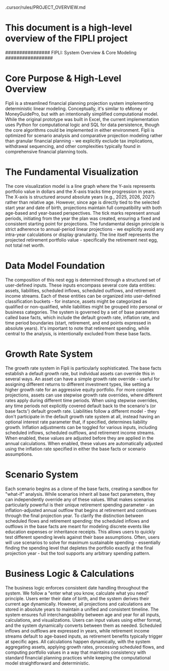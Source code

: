 .cursor/rules/PROJECT_OVERVIEW.md

# This document is a high-level overview of the FIPLI project

################ FIPLI: System Overview & Core Modeling #################

# Core Purpose & High-Level Overview

Fipli is a streamlined financial planning projection system implementing deterministic linear modeling. Conceptually, it's similar to eMoney or MoneyGuidePro, but with an intentionally simplified computational model. While the original prototype was built in Excel, the current implementation uses Python for computational logic and SQL for data persistence, though the core algorithms could be implemented in either environment. Fipli is optimized for scenario analysis and comparative projection modeling rather than granular financial planning - we explicitly exclude tax implications, withdrawal sequencing, and other complexities typically found in comprehensive financial planning tools.

# The Fundamental Visualization

The core visualization model is a line graph where the Y-axis represents portfolio value in dollars and the X-axis tracks time progression in years. The X-axis is structured around absolute years (e.g., 2025, 2026, 2027) rather than relative age. However, since age is directly tied to the selected start year and date of birth, projections maintain full compatibility with both age-based and year-based perspectives. The tick marks represent annual periods, initiating from the year the plan was created, ensuring a fixed and consistent starting point for projections. The fundamental design principle is strict adherence to annual-period linear projections - we explicitly avoid any intra-year calculations or display granularity. The line itself represents the projected retirement portfolio value - specifically the retirement nest egg, not total net worth.

# Data Model Foundation

The composition of this nest egg is determined through a structured set of user-defined inputs. These inputs encompass several core data entities: assets, liabilities, scheduled inflows, scheduled outflows, and retirement income streams. Each of these entities can be organized into user-defined classification buckets - for instance, assets might be categorized as qualified or non-qualified, while liabilities might be grouped into personal or business categories. The system is governed by a set of base parameters called base facts, which include the default growth rate, inflation rate, and time period boundaries (start, retirement, and end points expressed in absolute years). It's important to note that retirement spending, while central to the analysis, is intentionally excluded from these base facts.

# Growth Rate System

The growth rate system in Fipli is particularly sophisticated. The base facts establish a default growth rate, but individual assets can override this in several ways. An asset can have a simple growth rate override - useful for assigning different returns to different investment types, like setting a higher growth rate for an aggressive equity portfolio. For more complex projections, assets can use stepwise growth rate overrides, where different rates apply during different time periods. When using stepwise overrides, any time periods not explicitly covered default back to the scenario's (or base facts') default growth rate. Liabilities follow a different model - they don't participate in the default growth rate system at all, instead having an optional interest rate parameter that, if specified, determines liability growth. Inflation adjustments can be toggled for various inputs, including scheduled inflows, scheduled outflows, and retirement income streams. When enabled, these values are adjusted before they are applied in the annual calculations. When enabled, these values are automatically adjusted using the inflation rate specified in either the base facts or scenario assumptions.

# Scenario System

Each scenario begins as a clone of the base facts, creating a sandbox for "what-if" analysis. While scenarios inherit all base fact parameters, they can independently override any of these values. What makes scenarios particularly powerful is their unique retirement spending parameter - an inflation-adjusted annual outflow that begins at retirement and continues through the final projection year. To clarify the distinction between scheduled flows and retirement spending: the scheduled inflows and outflows in the base facts are meant for modeling discrete events like education expenses or inheritance receipts. This allows users to quickly test different spending levels against their base assumptions. Often, users will use scenarios to solve for maximum sustainable spending - essentially finding the spending level that depletes the portfolio exactly at the final projection year - but the tool supports any arbitrary spending pattern.

# Business Logic & Calculations

The business logic enforces consistent date handling throughout the system. We follow a "enter what you know, calculate what you need" principle. Users enter their date of birth, and the system derives their current age dynamically. However, all projections and calculations are stored in absolute years to maintain a unified and consistent timeline. The system ensures full interchangeability between age and year for all inputs, calculations, and visualizations. Users can input values using either format, and the system dynamically converts between them as needed. Scheduled inflows and outflows are expressed in years, while retirement income streams default to age-based inputs, as retirement benefits typically trigger at specific ages. All calculations happen dynamically, with the system aggregating assets, applying growth rates, processing scheduled flows, and computing portfolio values in a way that maintains consistency with standard financial planning practices while keeping the computational model straightforward and deterministic.​​​​​​​​​​​​​​​​

